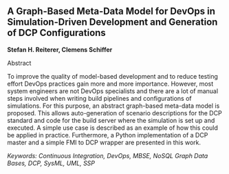 ## A Graph-Based Meta-Data Model for DevOps in Simulation-Driven Development and Generation of DCP Configurations

**Stefan H. Reiterer, Clemens Schiffer**

Abstract

To improve the quality of model-based development and
to reduce testing effort DevOps practices gain more and
more importance. However, most system engineers are
not DevOps specialists and there are a lot of manual steps
involved when writing build pipelines and configurations
of simulations. For this purpose, an abstract graph-based
meta-data model is proposed. This allows auto-generation
of scenario descriptions for the DCP standard and code
for the build server where the simulation is set up and
executed. A simple use case is described as an example
of how this could be applied in practice. Furthermore, a
Python implementation of a DCP master and a simple FMI
to DCP wrapper are presented in this work.

*Keywords: Continuous Integration, DevOps, MBSE, NoSQL Graph Data Bases, DCP, SysML, UML, SSP*
